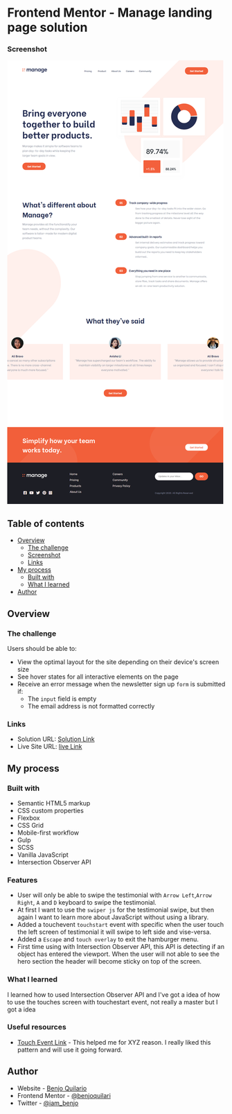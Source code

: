 # Frontend Mentor - Manage landing page solution

### Screenshot

![](./finished/screenshot.png)

## Table of contents

-  [Overview](#overview)
   -  [The challenge](#the-challenge)
   -  [Screenshot](#screenshot)
   -  [Links](#links)
-  [My process](#my-process)
   -  [Built with](#built-with)
   -  [What I learned](#what-i-learned)
-  [Author](#author)

## Overview

### The challenge

Users should be able to:

-  View the optimal layout for the site depending on their device's screen size
-  See hover states for all interactive elements on the page
-  Receive an error message when the newsletter sign up `form` is submitted if:
   -  The `input` field is empty
   -  The email address is not formatted correctly

### Links

-  Solution URL: [Solution Link](https://github.com/benjoquilario/fem-manage-landing-page)
-  Live Site URL: [live Link](https://fem-manage-landing-page-benjoquilario.vercel.app/)

## My process

### Built with

-  Semantic HTML5 markup
-  CSS custom properties
-  Flexbox
-  CSS Grid
-  Mobile-first workflow
-  Gulp
-  SCSS
-  Vanilla JavaScript
-  Intersection Observer API

### Features

-  User will only be able to swipe the testimonial with `Arrow Left`,`Arrow Right`, `A` and `D` keyboard to swipe the testimonial.
-  At first I want to use the `swiper js` for the testimonial swipe, but then again I want to learn more about JavaScript without using a library.
-  Added a touchevent `touchstart` event with specific when the user touch the left screen of testimonial it will swipe to left side and vise-versa.
-  Added a `Escape` and `touch overlay` to exit the hamburger menu.
-  First time using with Intersection Observer API, this API is detecting if an object has entered the viewport. When the user will not able to see the hero section the header will become sticky on top of the screen.

### What I learned

I learned how to used Intersection Observer API and I've got a idea of how to use the touches screen with touchestart event, not really a master but I got a idea

### Useful resources

-  [Touch Event Link](https://flaviocopes.com/touch-events/) - This helped me for XYZ reason. I really liked this pattern and will use it going forward.

## Author

-  Website - [Benjo Quilario](https://portfolio-sigma-ten-27.vercel.app/)
-  Frontend Mentor - [@benjoquilari](https://www.frontendmentor.io/profile/benjoquilario)
-  Twitter - [@iam_benjo](https://twitter.com/iam_benjo)
